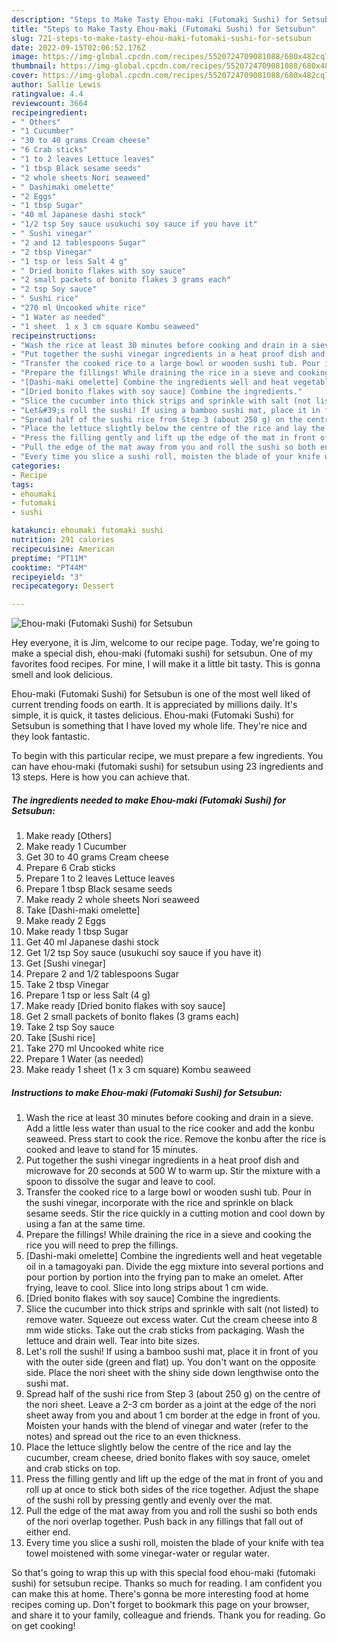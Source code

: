 ```yaml
---
description: "Steps to Make Tasty Ehou-maki (Futomaki Sushi) for Setsubun"
title: "Steps to Make Tasty Ehou-maki (Futomaki Sushi) for Setsubun"
slug: 721-steps-to-make-tasty-ehou-maki-futomaki-sushi-for-setsubun
date: 2022-09-15T02:06:52.176Z
image: https://img-global.cpcdn.com/recipes/5520724709081088/680x482cq70/ehou-maki-futomaki-sushi-for-setsubun-recipe-main-photo.jpg
thumbnail: https://img-global.cpcdn.com/recipes/5520724709081088/680x482cq70/ehou-maki-futomaki-sushi-for-setsubun-recipe-main-photo.jpg
cover: https://img-global.cpcdn.com/recipes/5520724709081088/680x482cq70/ehou-maki-futomaki-sushi-for-setsubun-recipe-main-photo.jpg
author: Sallie Lewis
ratingvalue: 4.4
reviewcount: 3664
recipeingredient:
- " Others"
- "1 Cucumber"
- "30 to 40 grams Cream cheese"
- "6 Crab sticks"
- "1 to 2 leaves Lettuce leaves"
- "1 tbsp Black sesame seeds"
- "2 whole sheets Nori seaweed"
- " Dashimaki omelette"
- "2 Eggs"
- "1 tbsp Sugar"
- "40 ml Japanese dashi stock"
- "1/2 tsp Soy sauce usukuchi soy sauce if you have it"
- " Sushi vinegar"
- "2 and 12 tablespoons Sugar"
- "2 tbsp Vinegar"
- "1 tsp or less Salt 4 g"
- " Dried bonito flakes with soy sauce"
- "2 small packets of bonito flakes 3 grams each"
- "2 tsp Soy sauce"
- " Sushi rice"
- "270 ml Uncooked white rice"
- "1 Water as needed"
- "1 sheet  1 x 3 cm square Kombu seaweed"
recipeinstructions:
- "Wash the rice at least 30 minutes before cooking and drain in a sieve. Add a little less water than usual to the rice cooker and add the konbu seaweed. Press start to cook the rice. Remove the konbu after the rice is cooked and leave to stand for 15 minutes."
- "Put together the sushi vinegar ingredients in a heat proof dish and microwave for 20 seconds at 500 W to warm up. Stir the mixture with a spoon to dissolve the sugar and leave to cool."
- "Transfer the cooked rice to a large bowl or wooden sushi tub. Pour in the sushi vinegar, incorporate with the rice and sprinkle on black sesame seeds. Stir the rice quickly in a cutting motion and cool down by using a fan at the same time."
- "Prepare the fillings! While draining the rice in a sieve and cooking the rice you will need to prep the fillings."
- "[Dashi-maki omelette] Combine the ingredients well and heat vegetable oil in a tamagoyaki pan. Divide the egg mixture into several portions and pour portion by portion into the frying pan to make an omelet. After frying, leave to cool. Slice into long strips about 1 cm wide."
- "[Dried bonito flakes with soy sauce] Combine the ingredients."
- "Slice the cucumber into thick strips and sprinkle with salt (not listed) to remove water. Squeeze out excess water. Cut the cream cheese into 8 mm wide sticks. Take out the crab sticks from packaging. Wash the lettuce and drain well. Tear into bite sizes."
- "Let&#39;s roll the sushi! If using a bamboo sushi mat, place it in front of you with the outer side (green and flat) up. You don&#39;t want on the opposite side. Place the nori sheet with the shiny side down lengthwise onto the sushi mat."
- "Spread half of the sushi rice from Step 3 (about 250 g) on the centre of the nori sheet. Leave a 2-3 cm border as a joint at the edge of the nori sheet away from you and about 1 cm border at the edge in front of you. Moisten your hands with the blend of vinegar and water (refer to the notes) and spread out the rice to an even thickness."
- "Place the lettuce slightly below the centre of the rice and lay the cucumber, cream cheese, dried bonito flakes with soy sauce, omelet and crab sticks on top."
- "Press the filling gently and lift up the edge of the mat in front of you and roll up at once to stick both sides of the rice together. Adjust the shape of the sushi roll by pressing gently and evenly over the mat."
- "Pull the edge of the mat away from you and roll the sushi so both ends of the nori overlap together. Push back in any fillings that fall out of either end."
- "Every time you slice a sushi roll, moisten the blade of your knife with tea towel moistened with some vinegar-water or regular water."
categories:
- Recipe
tags:
- ehoumaki
- futomaki
- sushi

katakunci: ehoumaki futomaki sushi 
nutrition: 291 calories
recipecuisine: American
preptime: "PT11M"
cooktime: "PT44M"
recipeyield: "3"
recipecategory: Dessert

---
```



![Ehou-maki (Futomaki Sushi) for Setsubun](https://img-global.cpcdn.com/recipes/5520724709081088/680x482cq70/ehou-maki-futomaki-sushi-for-setsubun-recipe-main-photo.jpg)

Hey everyone, it is Jim, welcome to our recipe page. Today, we're going to make a special dish, ehou-maki (futomaki sushi) for setsubun. One of my favorites food recipes. For mine, I will make it a little bit tasty. This is gonna smell and look delicious.

Ehou-maki (Futomaki Sushi) for Setsubun is one of the most well liked of current trending foods on earth. It is appreciated by millions daily. It's simple, it is quick, it tastes delicious. Ehou-maki (Futomaki Sushi) for Setsubun is something that I have loved my whole life. They're nice and they look fantastic.




To begin with this particular recipe, we must prepare a few ingredients. You can have ehou-maki (futomaki sushi) for setsubun using 23 ingredients and 13 steps. Here is how you can achieve that.

<!--inarticleads1-->

##### The ingredients needed to make Ehou-maki (Futomaki Sushi) for Setsubun:

1. Make ready  [Others]
1. Make ready 1 Cucumber
1. Get 30 to 40 grams Cream cheese
1. Prepare 6 Crab sticks
1. Prepare 1 to 2 leaves Lettuce leaves
1. Prepare 1 tbsp Black sesame seeds
1. Make ready 2 whole sheets Nori seaweed
1. Take  [Dashi-maki omelette]
1. Make ready 2 Eggs
1. Make ready 1 tbsp Sugar
1. Get 40 ml Japanese dashi stock
1. Get 1/2 tsp Soy sauce (usukuchi soy sauce if you have it)
1. Get  [Sushi vinegar]
1. Prepare 2 and 1/2 tablespoons Sugar
1. Take 2 tbsp Vinegar
1. Prepare 1 tsp or less Salt (4 g)
1. Make ready  [Dried bonito flakes with soy sauce]
1. Get 2 small packets of bonito flakes (3 grams each)
1. Take 2 tsp Soy sauce
1. Take  [Sushi rice]
1. Take 270 ml Uncooked white rice
1. Prepare 1 Water (as needed)
1. Make ready 1 sheet  (1 x 3 cm square) Kombu seaweed




<!--inarticleads2-->

##### Instructions to make Ehou-maki (Futomaki Sushi) for Setsubun:

1. Wash the rice at least 30 minutes before cooking and drain in a sieve. Add a little less water than usual to the rice cooker and add the konbu seaweed. Press start to cook the rice. Remove the konbu after the rice is cooked and leave to stand for 15 minutes.
1. Put together the sushi vinegar ingredients in a heat proof dish and microwave for 20 seconds at 500 W to warm up. Stir the mixture with a spoon to dissolve the sugar and leave to cool.
1. Transfer the cooked rice to a large bowl or wooden sushi tub. Pour in the sushi vinegar, incorporate with the rice and sprinkle on black sesame seeds. Stir the rice quickly in a cutting motion and cool down by using a fan at the same time.
1. Prepare the fillings! While draining the rice in a sieve and cooking the rice you will need to prep the fillings.
1. [Dashi-maki omelette] Combine the ingredients well and heat vegetable oil in a tamagoyaki pan. Divide the egg mixture into several portions and pour portion by portion into the frying pan to make an omelet. After frying, leave to cool. Slice into long strips about 1 cm wide.
1. [Dried bonito flakes with soy sauce] Combine the ingredients.
1. Slice the cucumber into thick strips and sprinkle with salt (not listed) to remove water. Squeeze out excess water. Cut the cream cheese into 8 mm wide sticks. Take out the crab sticks from packaging. Wash the lettuce and drain well. Tear into bite sizes.
1. Let&#39;s roll the sushi! If using a bamboo sushi mat, place it in front of you with the outer side (green and flat) up. You don&#39;t want on the opposite side. Place the nori sheet with the shiny side down lengthwise onto the sushi mat.
1. Spread half of the sushi rice from Step 3 (about 250 g) on the centre of the nori sheet. Leave a 2-3 cm border as a joint at the edge of the nori sheet away from you and about 1 cm border at the edge in front of you. Moisten your hands with the blend of vinegar and water (refer to the notes) and spread out the rice to an even thickness.
1. Place the lettuce slightly below the centre of the rice and lay the cucumber, cream cheese, dried bonito flakes with soy sauce, omelet and crab sticks on top.
1. Press the filling gently and lift up the edge of the mat in front of you and roll up at once to stick both sides of the rice together. Adjust the shape of the sushi roll by pressing gently and evenly over the mat.
1. Pull the edge of the mat away from you and roll the sushi so both ends of the nori overlap together. Push back in any fillings that fall out of either end.
1. Every time you slice a sushi roll, moisten the blade of your knife with tea towel moistened with some vinegar-water or regular water.




So that's going to wrap this up with this special food ehou-maki (futomaki sushi) for setsubun recipe. Thanks so much for reading. I am confident you can make this at home. There's gonna be more interesting food at home recipes coming up. Don't forget to bookmark this page on your browser, and share it to your family, colleague and friends. Thank you for reading. Go on get cooking!
